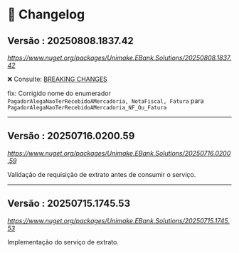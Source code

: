 ﻿# 🔖 Changelog


## Versão : 20250808.1837.42

_https://www.nuget.org/packages/Unimake.EBank.Solutions/20250808.1837.42_

❌ Consulte: [BREAKING CHANGES](BREAKING_CHANGES.md#versão--20250808183742)

fix: Corrigido nome do enumerador `PagadorAlegaNaoTerRecebidoAMercadoria, NotaFiscal, Fatura` para `PagadorAlegaNaoTerRecebidoAMercadoria_NF_Ou_Fatura`

---

## Versão : 20250716.0200.59
_https://www.nuget.org/packages/Unimake.EBank.Solutions/20250716.0200.59_

Validação de requisição de extrato antes de consumir o serviço.

---

## Versão : 20250715.1745.53
_https://www.nuget.org/packages/Unimake.EBank.Solutions/20250715.1745.53_

Implementação do serviço de extrato.
